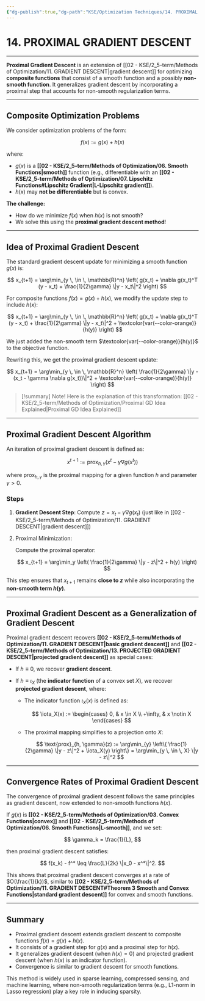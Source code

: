 ```yaml
---
{"dg-publish":true,"dg-path":"KSE/Optimization Techniques/14. PROXIMAL GRADIENT DESCENT.md","permalink":"/kse/optimization-techniques/14-proximal-gradient-descent/","tags":["kse","math/calculus"],"created":"2025-03-10T09:46:03.417+02:00","updated":"2025-03-10T10:56:27.394+02:00"}
---
```



# 14. PROXIMAL GRADIENT DESCENT

---

**Proximal Gradient Descent** is an extension of [[02 - KSE/2_5-term/Methods of Optimization/11. GRADIENT DESCENT\|gradient descent]] for optimizing **composite functions** that consist of a smooth function and a possibly <strong><span style="color: var(--color-orange);">non-smooth function</span></strong>. It generalizes gradient descent by incorporating a proximal step that accounts for non-smooth regularization terms.

---

## Composite Optimization Problems

We consider optimization problems of the form:

$$
f(x) := g(x) + h(x)
$$

where:

- $g(x)$ is a **[[02 - KSE/2_5-term/Methods of Optimization/06. Smooth Functions\|smooth]]** function (e.g., differentiable with an **[[02 - KSE/2_5-term/Methods of Optimization/07. Lipschitz Functions#Lipschitz Gradient\|L-Lipschitz gradient]]**).
- $h(x)$ may <strong><span style="color: var(--color-orange);">not be differentiable</span></strong> but is convex.

<strong><span style="color: var(--color-aqua);">The challenge: </span></strong>

- How do we minimize $f(x)$ when $h(x)$ is not smooth?
- We solve this using the **proximal gradient descent method**!

---

## Idea of Proximal Gradient Descent

The standard gradient descent update for minimizing a smooth function $g(x)$ is:

$$
x_{t+1} = \arg\min_{y \, \in \, \mathbb{R}^n} \left( g(x_t) + \nabla g(x_t)^T (y - x_t) + \frac{1}{2\gamma} \|y - x_t\|^2 \right)
$$

For composite functions $f(x) = g(x) + h(x)$, we modify the update step to include $h(x)$:

$$
x_{t+1} = \arg\min_{y \, \in \, \mathbb{R}^n} \left( g(x_t) + \nabla g(x_t)^T (y - x_t) + \frac{1}{2\gamma} \|y - x_t\|^2 + \textcolor{var(--color-orange)}{h(y)} \right)
$$

We just added the non-smooth term $\textcolor{var(--color-orange)}{h(y)}$ to the objective function.

Rewriting this, we get the proximal gradient descent update:

$$
x_{t+1} = \arg\min_{y \, \in \, \mathbb{R}^n} \left( \frac{1}{2\gamma} \|y - (x_t - \gamma \nabla g(x_t))\|^2 + \textcolor{var(--color-orange)}{h(y)} \right)
$$

> [!summary] Note!
> Here is the explanation of this transformation: [[02 - KSE/2_5-term/Methods of Optimization/Proximal GD Idea Explained\|Proximal GD Idea Explained]]

---

## Proximal Gradient Descent Algorithm

An iteration of proximal gradient descent is defined as:

$$
x^{t+1} := \text{prox}_{h, \gamma} \left( x^t - \gamma \nabla g(x^t) \right)
$$

where $\text{prox}_{h, \gamma}$ is the proximal mapping for a given function $h$ and parameter $\gamma > 0$.

### Steps

1. **Gradient Descent Step**:
   Compute $z = x_t - \gamma \nabla g(x_t)$ (just like in [[02 - KSE/2_5-term/Methods of Optimization/11. GRADIENT DESCENT\|gradient descent]])
2. Proximal Minimization:

   Compute the proximal operator:

   $$
   x_{t+1} = \arg\min_y \left( \frac{1}{2\gamma} \|y - z\|^2 + h(y) \right)
   $$

This step ensures that $x_{t+1}$ remains **close to $z$** while also incorporating the<strong><span style="color: var(--color-orange);"> non-smooth term $h(y)$</span></strong>.

---

## Proximal Gradient Descent as a Generalization of Gradient Descent

Proximal gradient descent recovers **[[02 - KSE/2_5-term/Methods of Optimization/11. GRADIENT DESCENT\|basic gradient descent]]** and **[[02 - KSE/2_5-term/Methods of Optimization/13. PROJECTED GRADIENT DESCENT\|projected gradient descent]]** as special cases:

- If $h \equiv 0$, we recover <strong><span style="color: var(--color-pink);">gradient descent</span></strong>.
- If $h \equiv \iota_X$ (the <strong><span style="color: var(--color-aqua);">indicator function</span></strong> of a convex set $X$), we recover <strong><span style="color: var(--color-cyan);">projected gradient descent</span></strong>, where:

  - The indicator function $\iota_X(x)$ is defined as:

    $$
    \iota_X(x) :=
    \begin{cases}
    0, & x \in X \\
    +\infty, & x \notin X
    \end{cases}
    $$

  - The proximal mapping simplifies to a projection onto $X$:

    $$
    \text{prox}_{h, \gamma}(z) := \arg\min_{y} \left\{ \frac{1}{2\gamma} \|y - z\|^2 + \iota_X(y) \right\} = \arg\min_{y \, \in \, X} \|y - z\|^2
    $$

---

## Convergence Rates of Proximal Gradient Descent

The convergence of proximal gradient descent follows the same principles as gradient descent, now extended to non-smooth functions $h(x)$.

If $g(x)$ is **[[02 - KSE/2_5-term/Methods of Optimization/03. Convex Functions\|convex]]** and **[[02 - KSE/2_5-term/Methods of Optimization/06. Smooth Functions\|L-smooth]]**, and we set:

$$
\gamma_k = \frac{1}{L},
$$

then proximal gradient descent satisfies:

$$
f(x_k) - f^* \leq \frac{L}{2k} \|x_0 - x^*\|^2.
$$

This shows that proximal gradient descent converges at a rate of $O(\frac{1}{k})$, similar to **[[02 - KSE/2_5-term/Methods of Optimization/11. GRADIENT DESCENT#Theorem 3 Smooth and Convex Functions\|standard gradient descent]]** for convex and smooth functions.

---

## Summary

- Proximal gradient descent extends gradient descent to composite functions $f(x) = g(x) + h(x)$.
- It consists of a gradient step for $g(x)$ and a proximal step for $h(x)$.
- It generalizes gradient descent (when $h(x) = 0$) and projected gradient descent (when $h(x)$ is an indicator function).
- Convergence is similar to gradient descent for smooth functions.

This method is widely used in sparse learning, compressed sensing, and machine learning, where non-smooth regularization terms (e.g., L1-norm in Lasso regression) play a key role in inducing sparsity.
